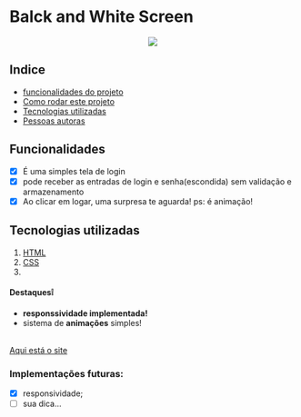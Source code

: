 # Balck and White Screen
<div align="center">
  <img src="https://user-images.githubusercontent.com/92405076/150245322-9dd70366-f32e-4ce1-9fa5-adfe3456fddc.png">
</div>

## Indice

- <a href="#funcionalidades-do-projeto">funcionalidades do projeto</a>
- <a href="#como-rodar">Como rodar este projeto</a>
- <a href="#tecnologias-ultilizadas">Tecnologias utilizadas</a>
- <a href="#pessoas-autoras">Pessoas autoras</a>

<h2 id="funcionalidades-do-projeto">Funcionalidades</h2>

- [x] É uma simples tela de login
- [x] pode receber as entradas de login e senha(escondida) sem validação e armazenamento
- [x] Ao clicar em logar, uma surpresa te aguarda! ps: é animação!
  
<h2 id="tecnologias-ultilizadas">Tecnologias utilizadas</h2> 

1. [HTML](https://developer.mozilla.org/pt-BR/docs/Web/HTML)
1. [CSS](https://developer.mozilla.org/pt-BR/docs/Web/CSS)
2. 
<h4><b>Destaques❕</b></h4>
<ul>
  <li><b>responssividade implementada!</b></li>
  <li>sistema de <b>animações</b> simples!</li>
</ul>
<br>
<a href="https://welderbm.github.io/tela-de-login-simples/">Aqui está o site</a>
<br>
<h3>Implementações futuras:</h3>

- [x] responsividade;
- [ ] sua dica...
